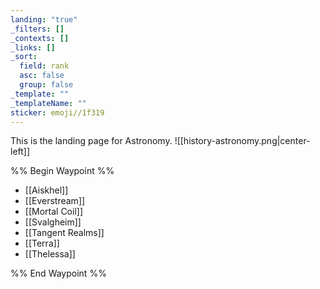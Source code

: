 ```yaml
---
landing: "true"
_filters: []
_contexts: []
_links: []
_sort:
  field: rank
  asc: false
  group: false
_template: ""
_templateName: ""
sticker: emoji//1f319
---
```

This is the landing page for Astronomy.
![[history-astronomy.png|center-left]]

%% Begin Waypoint %%
- [[Aiskhel]]
- [[Everstream]]
- [[Mortal Coil]]
- [[Svalgheim]]
- [[Tangent Realms]]
- [[Terra]]
- [[Thelessa]]

%% End Waypoint %%